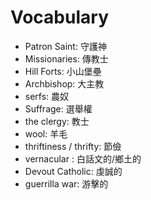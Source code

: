 # Vocabulary

- Patron Saint: 守護神
- Missionaries: 傳教士
- Hill Forts: 小山堡壘
- Archbishop: 大主教
- serfs: 農奴
- Suffrage: 選舉權
- the clergy: 教士
- wool: 羊毛
- thriftiness / thrifty: 節儉
- vernacular : 白話文的/鄉土的
- Devout Catholic: 虔誠的
- guerrilla war: 游擊的